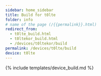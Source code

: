 ```yaml
---
sidebar: home_sidebar
title: Build for t0lte
folder: info
# name of the page (/{{permalink}}.html)
redirect_from:
  - t0lte_build.html
  - t0ltekor_build.html
  - /devices/t0ltekor/build
permalink: /devices/t0lte/build
device: t0lte
---
```

{% include templates/device_build.md %}
